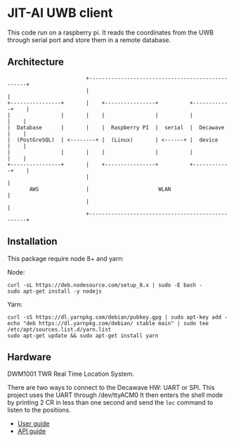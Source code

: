 # JIT-AI UWB client

This code run on a raspberry pi.
It reads the coordinates from the UWB through serial port and store them in a remote database.

## Architecture

```
                         +--------------------------------------------------+
                         |                                                  |
+----------------+       |    +----------------+          +------------+    |
|                |       |    |                |          |            |    |
|  Database      |       |    |  Raspberry PI  |  serial  |  Decawave  |    |
|  (PostGreSQL)  | <--------+ |  (Linux)       | <------+ |  device    |    |
|                |       |    |                |          |            |    |
+----------------+       |    +----------------+          +------------+    |
                         |                                                  |
       AWS               |                      WLAN                        |
                         |                                                  |
                         +--------------------------------------------------+
```

## Installation

This package require node 8+ and yarn:

Node:

    curl -sL https://deb.nodesource.com/setup_8.x | sudo -E bash -
    sudo apt-get install -y nodejs

Yarn:

    curl -sS https://dl.yarnpkg.com/debian/pubkey.gpg | sudo apt-key add -
    echo "deb https://dl.yarnpkg.com/debian/ stable main" | sudo tee /etc/apt/sources.list.d/yarn.list
    sudo apt-get update && sudo apt-get install yarn

## Hardware

DWM1001 TWR Real Time Location System.

There are two ways to connect to the Decawave HW: UART or SPI.
This project uses the UART through /dev/ttyACM0
It then enters the shell mode by printing 2 CR in less than one second and send
the `lec` command to listen to the positions.

- [User guide](https://www.decawave.com/wp-content/uploads/2018/08/dwm1001_firmware_user_guide.pdf)
- [API guide](https://www.decawave.com/wp-content/uploads/2018/08/dwm1001-api-guide.pdf)
